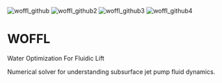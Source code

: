 ![woffl_github](https://github.com/kwellis/woffl/assets/62774251/6a6d438e-66a0-40dd-a9bc-eca3bef30e6c)
![woffl_github2](https://github.com/kwellis/woffl/assets/62774251/43130117-8517-4453-b938-958b2d955105)
![woffl_github3](https://github.com/kwellis/woffl/assets/62774251/a5cdd00e-f478-4ba5-b300-6d4b43324a74)
![woffl_github4](https://github.com/kwellis/woffl/assets/62774251/d961dbb1-5f28-4e7d-b268-6201e399f232)

# WOFFL
Water Optimization For Fluidic Lift

Numerical solver for understanding subsurface jet pump fluid dynamics.
